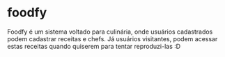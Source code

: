 

# foodfy

Foodfy é um sistema voltado para culinária, onde usuários cadastrados podem cadastrar receitas e chefs. 
Já usuários visitantes, podem acessar estas receitas quando quiserem para tentar reproduzi-las :D 
